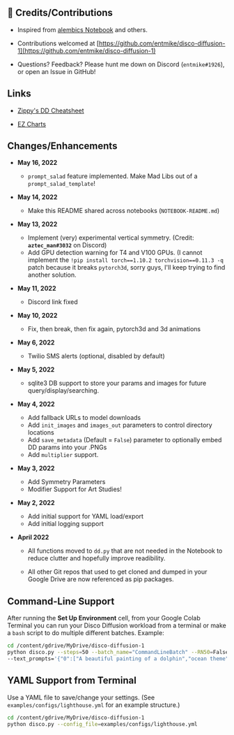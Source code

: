 ## 🙏 Credits/Contributions
- Inspired from [alembics Notebook](https://colab.research.google.com/github/alembics/disco-diffusion/blob/main/Disco_Diffusion.ipynb) and others.

- Contributions welcomed at [https://github.com/entmike/disco-diffusion-1](https://github.com/entmike/disco-diffusion-1)

- Questions?  Feedback?  Please hunt me down on Discord (`entmike#1926`), or open an Issue in GitHub!

## Links
- [Zippy's DD Cheatsheet](https://docs.google.com/document/d/1l8s7uS2dGqjztYSjPpzlmXLjl5PM3IGkRWI3IiCuK7g)

- [EZ Charts](https://docs.google.com/document/d/1ORymHm0Te18qKiHnhcdgGp-WSt8ZkLZvow3raiu2DVU)


## Changes/Enhancements
- **May 16, 2022**
  - `prompt_salad` feature implemented.  Make Mad Libs out of a `prompt_salad_template`!
- **May 14, 2022**
  - Make this README shared across notebooks (`NOTEBOOK-README.md`)
- **May 13, 2022**
  - Implement (very) experimental vertical symmetry.  (Credit: **`aztec_man#3032`** on Discord)
  - Add GPU detection warning for T4 and V100 GPUs.  (I cannot implement the `!pip install torch==1.10.2 torchvision==0.11.3 -q` patch because it breaks `pytorch3d`, sorry guys, I'll keep trying to find another solution.
- **May 11, 2022**
  - Discord link fixed
- **May 10, 2022**
  - Fix, then break, then fix again, pytorch3d and 3d animations
- **May 6, 2022**
  - Twilio SMS alerts (optional, disabled by default)
- **May 5, 2022**
  - sqlite3 DB support to store your params and images for future query/display/searching.
- **May 4, 2022**
  - Add fallback URLs to model downloads
  - Add `init_images` and `images_out` parameters to control directory locations
  - Add `save_metadata` (Default = `False`) parameter to optionally embed DD params into your .PNGs
  - Add `multiplier` support.
- **May 3, 2022**
  - Add Symmetry Parameters
  - Modifier Support for Art Studies!
- **May 2, 2022**
  - Add initial support for YAML load/export
  - Add initial logging support

- **April 2022**
  - All functions moved to `dd.py` that are not needed in the Notebook to reduce clutter and hopefully improve readibility.

  - All other Git repos that used to get cloned and dumped in your Google Drive are now referenced as pip packages.

## Command-Line Support

  After running the **Set Up Environment** cell, from your Google Colab Terminal you can run your Disco Diffusion workload from a terminal or make a `bash` script to do multiple different batches.  Example:

  ```bash
  cd /content/gdrive/MyDrive/disco-diffusion-1
  python disco.py --steps=50 --batch_name="CommandLineBatch" --RN50=False \
  --text_prompts='{"0":["A beautiful painting of a dolphin","ocean theme"]}'
  ```
## YAML Support from Terminal

  Use a YAML file to save/change your settings.  (See `examples/configs/lighthouse.yml` for an example structure.)
   ```bash
   cd /content/gdrive/MyDrive/disco-diffusion-1
   python disco.py --config_file=examples/configs/lighthouse.yml
   ```
